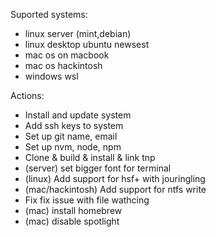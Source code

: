 Suported systems:
- linux server (mint,debian)
- linux desktop ubuntu newsest
- mac os on macbook
- mac os hackintosh
- windows wsl

Actions:
- Install and update system
- Add ssh keys to system
- Set up git name, email
- Set up nvm, node, npm
- Clone & build & install & link tnp
- (server) set bigger font for terminal
- (linux) Add support for hsf+ with jouringling
- (mac/hackintosh) Add support for ntfs write
- Fix fix issue with file wathcing
- (mac) install homebrew
- (mac) disable spotlight

